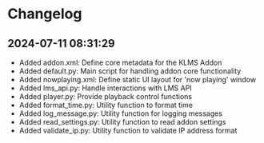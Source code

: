 # Changelog


## 2024-07-11 08:31:29
- Added addon.xml: Define core metadata for the KLMS Addon
- Added default.py: Main script for handling addon core functionality
- Added nowplaying.xml: Define static UI layout for 'now playing' window
- Added lms_api.py: Handle interactions with LMS API
- Added player.py: Provide playback control functions
- Added format_time.py: Utility function to format time
- Added log_message.py: Utility function for logging messages
- Added read_settings.py: Utility function to read addon settings
- Added validate_ip.py: Utility function to validate IP address format
